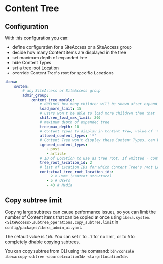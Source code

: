 # Content Tree

## Configuration

With this configuration you can:

- define configuration for a SiteAccess or a SiteAccess group
- decide how many Content items are displayed in the tree
- set maximum depth of expanded tree
- hide Content Types
- set a tree root Location
- override Content Tree's root for specific Locations

```yaml
ibexa:
    system:
        # any SiteAccess or SiteAccess group
        admin_group:
            content_tree_module:
                # defines how many children will be shown after expanding parent
                load_more_limit: 15
                # users won't be able to load more children than that
                children_load_max_limit: 200
                # maximum depth of expanded tree
                tree_max_depth: 10
                # Content Types to display in Content Tree, value of '*' allows all CTs to be displayed
                allowed_content_types: '*'
                # Content Tree won't display these Content Types, can be used only when 'allowed_content_types' is set to '*'
                ignored_content_types:
                   - post
                   - article
                # ID of Location to use as tree root. If omitted - content.tree_root.location_id setting is used.
                tree_root_location_id: 2
                # list of Location IDs for which Content Tree's root Location will be changed
                contextual_tree_root_location_ids:
                   - 2 # Home (Content structure)
                   - 5 # Users
                   - 43 # Media
```

## Copy subtree limit

Copying large subtrees can cause performance issues, so you can limit the number of Content items
that can be copied at once using `ibexa.system.<SiteAccess>.subtree_operations.copy_subtree.limit`
in `config/packages/ibexa_admin_ui.yaml`.

The default value is `100`. You can set it to `-1` for no limit,
or to `0` to completely disable copying subtrees.

You can copy subtree from CLI using the command: `bin/console ibexa:copy-subtree <sourceLocationId> <targetLocationId>`.